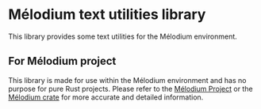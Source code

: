 
# Mélodium text utilities library

This library provides some text utilities for the Mélodium environment.

## For Mélodium project

This library is made for use within the Mélodium environment and has no purpose for pure Rust projects.
Please refer to the [Mélodium Project](https://melodium.tech/) or
the [Mélodium crate](https://docs.rs/melodium/latest/melodium/) for more accurate and detailed information.
